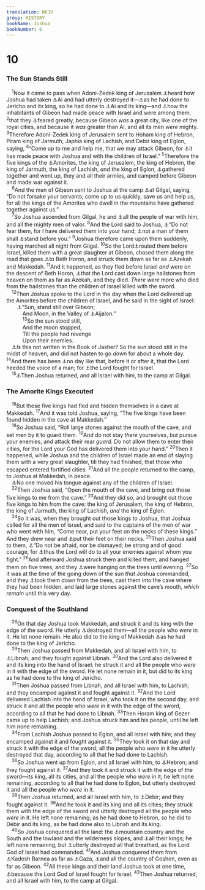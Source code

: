 ```yaml
---
translation: NKJV
group: HISTORY
bookName: Joshua 
bookNumber: 6
---
```


<div class="title"><h1>10</h1><h3>The Sun Stands Still</h3></div>
<span class="verse gios_10_1"> <sup>1</sup>Now it came to pass when Adoni-Zedek king of Jerusalem <a data-toggle="tooltip" data-placement="bottom" title="Josh. 9:1">⚓</a>heard how Joshua had taken <a data-toggle="tooltip" data-placement="bottom" title="Josh. 8:1">⚓</a>Ai and had utterly destroyed it—<a data-toggle="tooltip" data-placement="bottom" title="Josh. 6:21">⚓</a>as he had done to Jericho and its king, so he had done to <a data-toggle="tooltip" data-placement="bottom" title="Josh. 8:22, 26, 28">⚓</a>Ai and its king—and <a data-toggle="tooltip" data-placement="bottom" title="Josh. 9:15">⚓</a>how the inhabitants of Gibeon had made peace with Israel and were among them, </span>
<span class="verse gios_10_2"><sup>2</sup>that they <a data-toggle="tooltip" data-placement="bottom" title="Ex. 15:14–16; Deut. 11:25; 1 Chr. 14:17">⚓</a>feared greatly, because Gibeon <i>was</i> a great city, like one of the royal cities, and because it <i>was</i> greater than Ai, and all its men <i>were</i> mighty. </span>
<span class="verse gios_10_3"><sup>3</sup>Therefore Adoni-Zedek king of Jerusalem sent to Hoham king of Hebron, Piram king of Jarmuth, Japhia king of Lachish, and Debir king of Eglon, saying, </span>
<span class="verse gios_10_4"><sup>4</sup>“Come up to me and help me, that we may attack Gibeon, for <a data-toggle="tooltip" data-placement="bottom" title="Josh. 9:15; 10:1">⚓</a>it has made peace with Joshua and with the children of Israel.” </span>
<span class="verse gios_10_5"><sup>5</sup>Therefore the five kings of the <a data-toggle="tooltip" data-placement="bottom" title="Num. 13:29">⚓</a>Amorites, the king of Jerusalem, the king of Hebron, the king of Jarmuth, the king of Lachish, <i>and</i> the king of Eglon, <a data-toggle="tooltip" data-placement="bottom" title="Josh. 9:2">⚓</a>gathered together and went up, they and all their armies, and camped before Gibeon and made war against it.<br/></span>
<span class="verse gios_10_6"> <sup>6</sup>And the men of Gibeon sent to Joshua at the camp <a data-toggle="tooltip" data-placement="bottom" title="Josh. 5:10; 9:6">⚓</a>at Gilgal, saying, “Do not forsake your servants; come up to us quickly, save us and help us, for all the kings of the Amorites who dwell in the mountains have gathered together against us.”<br/></span>
<span class="verse gios_10_7"> <sup>7</sup>So Joshua ascended from Gilgal, he and <a data-toggle="tooltip" data-placement="bottom" title="Josh. 8:1">⚓</a>all the people of war with him, and all the mighty men of valor. </span>
<span class="verse gios_10_8"><sup>8</sup>And the Lord said to Joshua, <a data-toggle="tooltip" data-placement="bottom" title="Josh. 11:6; Judg. 4:14">⚓</a>“Do not fear them, for I have delivered them into your hand; <a data-toggle="tooltip" data-placement="bottom" title="Josh. 1:5, 9">⚓</a>not a man of them shall <a data-toggle="tooltip" data-placement="bottom" title="Josh. 21:44">⚓</a>stand before you.” </span>
<span class="verse gios_10_9"><sup>9</sup>Joshua therefore came upon them suddenly, having marched all night from Gilgal. </span>
<span class="verse gios_10_10"><sup>10</sup>So the Lord<a data-toggle="tooltip" data-placement="bottom" title="Judg. 4:15; 1 Sam. 7:10, 12; Is. 28:21">⚓</a>routed them before Israel, killed them with a great slaughter at Gibeon, chased them along the road that goes <a data-toggle="tooltip" data-placement="bottom" title="Josh. 16:3, 5">⚓</a>to Beth Horon, and struck them down as far as <a data-toggle="tooltip" data-placement="bottom" title="Josh. 15:35">⚓</a>Azekah and Makkedah. </span>
<span class="verse gios_10_11"><sup>11</sup>And it happened, as they fled before Israel <i>and</i> were on the descent of Beth Horon, <a data-toggle="tooltip" data-placement="bottom" title="Is. 30:30; Rev. 16:21">⚓</a>that the Lord cast down large hailstones from heaven on them as far as Azekah, and they died. <i>There</i> <i>were</i> more who died from the hailstones than the children of Israel killed with the sword.<br/></span>
<span class="verse gios_10_12"> <sup>12</sup>Then Joshua spoke to the Lord in the day when the Lord delivered up the Amorites before the children of Israel, and he said in the sight of Israel:<br/>  <a data-toggle="tooltip" data-placement="bottom" title="Is. 28:21; Hab. 3:11">⚓</a>“Sun, stand still over Gibeon;<br/>   And Moon, in the Valley of <a data-toggle="tooltip" data-placement="bottom" title="Judg. 12:12">⚓</a>Aijalon.”<br/></span>
<span class="verse gios_10_13">   <sup>13</sup>So the sun stood still,<br/>   And the moon stopped,<br/>   Till the people had revenge<br/>   Upon their enemies.<br/> <a data-toggle="tooltip" data-placement="bottom" title="2 Sam. 1:18">⚓</a><i>Is</i> this not written in the Book of Jasher? So the sun stood still in the midst of heaven, and did not hasten to go <i>down</i> for about a whole day. </span>
<span class="verse gios_10_14"><sup>14</sup>And there has been <a data-toggle="tooltip" data-placement="bottom" title="Is. 38:7, 8">⚓</a>no day like that, before it or after it, that the Lord heeded the voice of a man; for <a data-toggle="tooltip" data-placement="bottom" title="Ex. 14:14; Deut. 1:30; 20:4; Josh. 10:42; 23:3">⚓</a>the Lord fought for Israel.<br/></span>
<span class="verse gios_10_15"> <sup>15</sup><a data-toggle="tooltip" data-placement="bottom" title="Josh. 10:43">⚓</a>Then Joshua returned, and all Israel with him, to the camp at Gilgal.<br/></span>
<div class="title"><h3>The Amorite Kings Executed</h3></div>
<span class="verse gios_10_16"> <sup>16</sup>But these five kings had fled and hidden themselves in a cave at Makkedah. </span>
<span class="verse gios_10_17"><sup>17</sup>And it was told Joshua, saying, “The five kings have been found hidden in the cave at Makkedah.”<br/></span>
<span class="verse gios_10_18"> <sup>18</sup>So Joshua said, “Roll large stones against the mouth of the cave, and set men by it to guard them. </span>
<span class="verse gios_10_19"><sup>19</sup>And do not stay <i>there</i> yourselves, <i>but</i> pursue your enemies, and attack their rear <i>guard.</i> Do not allow them to enter their cities, for the Lord your God has delivered them into your hand.” </span>
<span class="verse gios_10_20"><sup>20</sup>Then it happened, while Joshua and the children of Israel made an end of slaying them with a very great slaughter, till they had finished, that those who escaped entered fortified cities. </span>
<span class="verse gios_10_21"><sup>21</sup>And all the people returned to the camp, to Joshua at Makkedah, in peace.<br/> <a data-toggle="tooltip" data-placement="bottom" title="Ex. 11:7">⚓</a>No one moved his tongue against any of the children of Israel.<br/></span>
<span class="verse gios_10_22"> <sup>22</sup>Then Joshua said, “Open the mouth of the cave, and bring out those five kings to me from the cave.” </span>
<span class="verse gios_10_23"><sup>23</sup>And they did so, and brought out those five kings to him from the cave: the king of Jerusalem, the king of Hebron, the king of Jarmuth, the king of Lachish, <i>and</i> the king of Eglon.<br/></span>
<span class="verse gios_10_24"> <sup>24</sup>So it was, when they brought out those kings to Joshua, that Joshua called for all the men of Israel, and said to the captains of the men of war who went with him, “Come near, put your feet on the necks of these kings.” And they drew near and <a data-toggle="tooltip" data-placement="bottom" title="Ps. 107:40; Is. 26:5, 6; Mal. 4:3">⚓</a>put their feet on their necks. </span>
<span class="verse gios_10_25"><sup>25</sup>Then Joshua said to them, <a data-toggle="tooltip" data-placement="bottom" title="Deut. 31:6–8; Josh. 1:9">⚓</a>“Do not be afraid, nor be dismayed; be strong and of good courage, for <a data-toggle="tooltip" data-placement="bottom" title="Deut. 3:21; 7:19">⚓</a>thus the Lord will do to all your enemies against whom you fight.” </span>
<span class="verse gios_10_26"><sup>26</sup>And afterward Joshua struck them and killed them, and hanged them on five trees; and they <a data-toggle="tooltip" data-placement="bottom" title="Josh. 8:29; 2 Sam. 21:9">⚓</a>were hanging on the trees until evening. </span>
<span class="verse gios_10_27"><sup>27</sup>So it was at the time of the going down of the sun <i>that</i> Joshua commanded, and they <a data-toggle="tooltip" data-placement="bottom" title="Deut. 21:22, 23; Josh. 8:29">⚓</a>took them down from the trees, cast them into the cave where they had been hidden, and laid large stones against the cave’s mouth, <i>which</i> <i>remain</i> until this very day.<br/></span>
<div class="title"><h3>Conquest of the Southland</h3></div>
<span class="verse gios_10_28"> <sup>28</sup>On that day Joshua took Makkedah, and struck it and its king with the edge of the sword. He utterly <a data-toggle="tooltip" data-placement="bottom" title="Deut. 7:2, 16">⚓</a>destroyed them—all the people who <i>were</i> in it. He let none remain. He also did to the king of Makkedah <a data-toggle="tooltip" data-placement="bottom" title="Josh. 6:21">⚓</a>as he had done to the king of Jericho.<br/></span>
<span class="verse gios_10_29"> <sup>29</sup>Then Joshua passed from Makkedah, and all Israel with him, to <a data-toggle="tooltip" data-placement="bottom" title="Josh. 15:42; 21:13; 2 Kin. 8:22; 19:8">⚓</a>Libnah; and they fought against Libnah. </span>
<span class="verse gios_10_30"><sup>30</sup>And the Lord also delivered it and its king into the hand of Israel; he struck it and all the people who <i>were</i> in it with the edge of the sword. He let none remain in it, but did to its king as he had done to the king of Jericho.<br/></span>
<span class="verse gios_10_31"> <sup>31</sup>Then Joshua passed from Libnah, and all Israel with him, to Lachish; and they encamped against it and fought against it. </span>
<span class="verse gios_10_32"><sup>32</sup>And the Lord delivered Lachish into the hand of Israel, who took it on the second day, and struck it and all the people who <i>were</i> in it with the edge of the sword, according to all that he had done to Libnah. </span>
<span class="verse gios_10_33"><sup>33</sup>Then Horam king of Gezer came up to help Lachish; and Joshua struck him and his people, until he left him none remaining.<br/></span>
<span class="verse gios_10_34"> <sup>34</sup>From Lachish Joshua passed to Eglon, and all Israel with him; and they encamped against it and fought against it. </span>
<span class="verse gios_10_35"><sup>35</sup>They took it on that day and struck it with the edge of the sword; all the people who <i>were</i> in it he utterly destroyed that day, according to all that he had done to Lachish.<br/></span>
<span class="verse gios_10_36"> <sup>36</sup>So Joshua went up from Eglon, and all Israel with him, to <a data-toggle="tooltip" data-placement="bottom" title="Num. 13:22; Josh. 14:13–15; 15:13; Judg. 1:10, 20; 2 Sam. 5:1, 3, 5, 13; 2 Chr. 11:10">⚓</a>Hebron; and they fought against it. </span>
<span class="verse gios_10_37"><sup>37</sup>And they took it and struck it with the edge of the sword—its king, all its cities, and all the people who <i>were</i> in it; he left none remaining, according to all that he had done to Eglon, but utterly destroyed it and all the people who <i>were</i> in it.<br/></span>
<span class="verse gios_10_38"> <sup>38</sup>Then Joshua returned, and all Israel with him, to <a data-toggle="tooltip" data-placement="bottom" title="Josh. 15:15; Judg. 1:11; 1 Chr. 6:58">⚓</a>Debir; and they fought against it. </span>
<span class="verse gios_10_39"><sup>39</sup>And he took it and its king and all its cities; they struck them with the edge of the sword and utterly destroyed all the people who <i>were</i> in it. He left none remaining; as he had done to Hebron, so he did to Debir and its king, as he had done also to Libnah and its king.<br/></span>
<span class="verse gios_10_40"> <sup>40</sup>So Joshua conquered all the land: the <a data-toggle="tooltip" data-placement="bottom" title="Deut. 1:7">⚓</a>mountain country and the South and the lowland and the wilderness slopes, and <a data-toggle="tooltip" data-placement="bottom" title="Deut. 7:24">⚓</a>all their kings; he left none remaining, but <a data-toggle="tooltip" data-placement="bottom" title="Deut. 20:16, 17">⚓</a>utterly destroyed all that breathed, as the Lord God of Israel had commanded. </span>
<span class="verse gios_10_41"><sup>41</sup>And Joshua conquered them from <a data-toggle="tooltip" data-placement="bottom" title="Num. 13:26; Deut. 9:23">⚓</a>Kadesh Barnea as far as <a data-toggle="tooltip" data-placement="bottom" title="Gen. 10:19; Josh. 11:22">⚓</a>Gaza, <a data-toggle="tooltip" data-placement="bottom" title="Josh. 11:16; 15:51">⚓</a>and all the country of Goshen, even as far as Gibeon. </span>
<span class="verse gios_10_42"><sup>42</sup>All these kings and their land Joshua took at one time, <a data-toggle="tooltip" data-placement="bottom" title="Josh. 10:14">⚓</a>because the Lord God of Israel fought for Israel. </span>
<span class="verse gios_10_43"><sup>43</sup>Then Joshua returned, and all Israel with him, to the camp at Gilgal.<br/></span>
